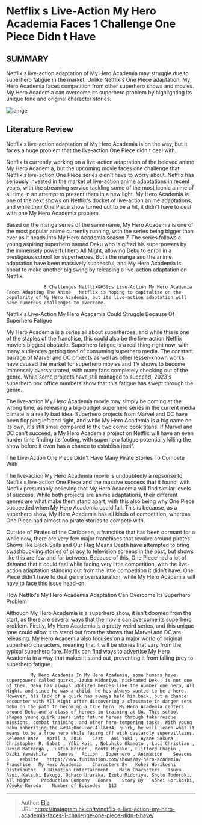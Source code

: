 # Netflix s Live-Action My Hero Academia Faces 1 Challenge One Piece Didn t Have


## SUMMARY 



  Netflix&#39;s live-action adaptation of My Hero Academia may struggle due to superhero fatigue in the market.   Unlike Netflix&#39;s One Piece adaptation, My Hero Academia faces competition from other superhero shows and movies.   My Hero Academia can overcome its superhero problem by highlighting its unique tone and original character stories.  

![iamge](https://static1.srcdn.com/wordpress/wp-content/uploads/2024/01/myheroacademia_faceschallenge_onepiecedidnt.jpg)

## Literature Review
Netflix&#39;s live-action adaptation of My Hero Academia is on the way, but it faces a huge problem that the live-action One Piece didn&#39;t deal with.




Netflix is currently working on a live-action adaptation of the beloved anime My Hero Academia, but the upcoming movie faces one challenge that Netflix&#39;s live-action One Piece series didn&#39;t have to worry about. Netflix has seriously invested in the market of live-action anime adaptations in recent years, with the streaming service tackling some of the most iconic anime of all time in an attempt to present them in a new light. My Hero Academia is one of the next shows on Netflix&#39;s docket of live-action anime adaptations, and while their One Piece show turned out to be a hit, it didn&#39;t have to deal with one My Hero Academia problem.




Based on the manga series of the same name, My Hero Academia is one of the most popular anime currently running, with the series being bigger than ever as it heads into My Hero Academia season 7. The series follows a young aspiring superhero named Deku who is gifted his superpowers by the immensely powerful hero All Might, allowing Deku to enroll in a prestigious school for superheroes. Both the manga and the anime adaptation have been massively successful, and My Hero Academia is about to make another big swing by releasing a live-action adaptation on Netflix.

                  8 Challenges Netflix&#39;s Live-Action My Hero Academia Faces Adapting The Anime   Netflix is hoping to capitalize on the popularity of My Hero Academia, but its live-action adaptation will have numerous challenges to overcome.    


 Netflix&#39;s Live-Action My Hero Academia Could Struggle Because Of Superhero Fatigue 
         




My Hero Academia is a series all about superheroes, and while this is one of the staples of the franchise, this could also be the live-action Netflix movie&#39;s biggest obstacle. Superhero fatigue is a real thing right now, with many audiences getting tired of consuming superhero media. The constant barrage of Marvel and DC projects as well as other lesser-known works have caused the market for superhero movies and TV shows to become immensely oversaturated, with many fans completely checking out of the genre. While some projects have still managed to succeed, 2023&#39;s superhero box office numbers show that this fatigue has swept through the genre.

The live-action My Hero Academia movie may simply be coming at the wrong time, as releasing a big-budget superhero series in the current media climate is a really bad idea. Superhero projects from Marvel and DC have been flopping left and right, and while My Hero Academia is a big name on its own, it&#39;s still small compared to the two comic book titans. If Marvel and DC can&#39;t succeed, a My Hero Academia project on Netflix will have an even harder time finding its footing, with superhero fatigue potentially killing the show before it even has a chance to establish itself.






 The Live-Action One Piece Didn&#39;t Have Many Pirate Stories To Compete With 
         

The live-action My Hero Academia movie is undoubtedly a repsonse to Netflix&#39;s live-action One Piece and the massive success that it found, with Netflix presumably believing that My Hero Academia will find similar levels of success. While both projects are anime adaptations, their different genres are what make them stand apart, with this also being why One Piece succeeded when My Hero Academia could fail. This is because, as a superhero show, My Hero Academia has all kinds of competition, whereas One Piece had almost no pirate stories to compete with.

Outside of Pirates of the Caribbean, a franchise that has been dormant for a while now, there are very few major franchises that revolve around pirates. Shows like Black Sails and Our Flag Means Death have attempted to bring swashbuckling stories of piracy to television screens in the past, but shows like this are few and far between. Because of this, One Piece had a lot of demand that it could feel while facing very little competition, with the live-action adaptation standing out from the little competition it didn&#39;t have. One Piece didn&#39;t have to deal genre oversaturation, while My Hero Academia will have to face this issue head-on.






 How Netflix&#39;s My Hero Academia Adaptation Can Overcome Its Superhero Problem 
          

Although My Hero Academia is a superhero show, it isn&#39;t doomed from the start, as there are several ways that the movie can overcome its superhero problem. Firstly, My Hero Academia is a pretty weird series, and this unique tone could allow it to stand out from the shows that Marvel and DC are releasing. My Hero Academia also focuses on a major world of original superhero characters, meaning that it will be stories that vary from the typical superhero fare. Netflix can find ways to advertise My Hero Academia in a way that makes it stand out, preventing it from falling prey to superhero fatigue.

             My Hero Academia In My Hero Academia, some humans have superpowers called quirks. Izuku Midoriya, nicknamed Deku, is not one of them. Deku has always idolized heroes like the number one hero, All Might, and since he was a child, he has always wanted to be a hero. However, his lack of a quirk has always held him back, but a chance encounter with All Might after discovering a classmate in danger sets Deku on the path to becoming a true hero. My Hero Academia centers around Deku and a class of heroes-in-training at UA. This school shapes young quirk users into future heroes through fake rescue missions, combat training, and other hero-tempering tasks. With young Deku inheriting the &#34;One-For-All&#34; quirk, he will learn what it means to be a true hero while facing off with dastardly supervillains.  Release Date   April 3, 2016    Cast   Aoi Yuki , Ayane Sakura , Christopher R. Sabat , Yûki Kaji , Nobuhiko Okamoto , Luci Christian , David Matranga , Justin Briner , Kenta Miyake , Clifford Chapin , Daiki Yamashita    Genres   Action , Superhero , Animation    Seasons   5    Website   https://www.funimation.com/shows/my-hero-academia/    Franchise   My Hero Academia    Characters By   Kohei Horikoshi    Distributor   FUNimation Entertainment    Main Characters   Tsuyu Asui, Katsuki Bakugo, Ochaco Uraraka, Izuku Midoriya, Shoto Todoroki, All Might    Production Company   Bones    Story By   Kōhei Horikoshi, Yōsuke Kuroda    Number of Episodes   113       





---

> Author: [Ella](https://instagram.hk.cn/)  
> URL: https://instagram.hk.cn/tv/netflix-s-live-action-my-hero-academia-faces-1-challenge-one-piece-didn-t-have/  

